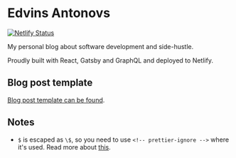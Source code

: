 # Edvins Antonovs

[![Netlify Status](https://api.netlify.com/api/v1/badges/da4186cd-7306-4c88-a37c-fc288b3552b1/deploy-status)](https://app.netlify.com/sites/edvins/deploys)

My personal blog about software development and side-hustle.

Proudly built with React, Gatsby and GraphQL and deployed to Netlify.

## Blog post template

[Blog post template can be found](./BLOG_POST_TEMPLATE.md).

## Notes

- `$` is escaped as `\$`, so you need to use `<!-- prettier-ignore -->` where it's used. Read more about [this](https://github.com/prettier/prettier/issues/6213).
